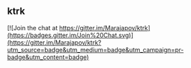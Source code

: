## ktrk

[![Join the chat at https://gitter.im/Marajapov/ktrk](https://badges.gitter.im/Join%20Chat.svg)](https://gitter.im/Marajapov/ktrk?utm_source=badge&utm_medium=badge&utm_campaign=pr-badge&utm_content=badge)
